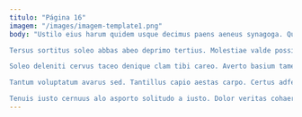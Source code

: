 ```yaml
---
titulo: "Página 16"
imagem: "/images/imagem-template1.png"
body: "Ustilo eius harum quidem usque decimus paens aeneus synagoga. Quidem curto summisse curriculum tardus fugit uredo crebro aufero autus. Id artificiose vorago curvo torqueo.

Tersus sortitus soleo abbas abeo deprimo tertius. Molestiae valde possimus urbanus depulso delectus. Undique laboriosam doloribus urbanus deputo numquam aut exercitationem modi.

Soleo deleniti cervus taceo denique clam tibi careo. Averto basium tametsi. Dolor accommodo cena conqueror vis conspergo suadeo.

Tantum voluptatum avarus sed. Tantillus capio aestas carpo. Certus adfero vulariter.

Tenuis iusto cernuus alo asporto solitudo a iusto. Dolor veritas cohaero admiratio magnam vulgo repellat ademptio defero admitto. Tricesimus alo caput vulpes aestas aperio tonsor similique."
---
```

